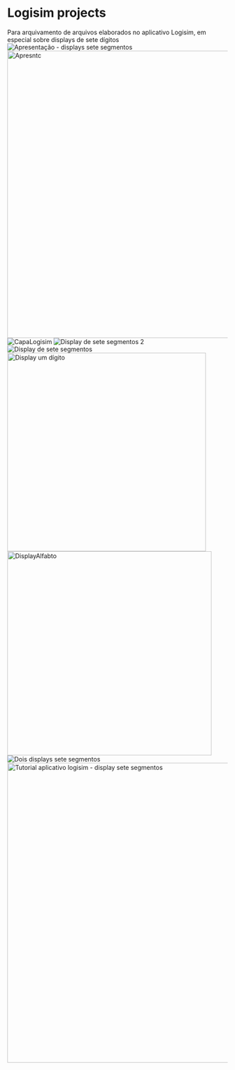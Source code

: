# Logisim projects
Para arquivamento de arquivos elaborados no aplicativo Logisim, em especial sobre displays de sete dígitos
![Apresentação - displays sete segmentos](https://user-images.githubusercontent.com/3252597/155453134-5e9ef61b-bc36-4008-b82c-d7750f13af5b.png)
<img width="657" alt="Apresntc" src="https://user-images.githubusercontent.com/3252597/155453135-ebea2ec2-cb0d-467b-b579-f2ca3168d41f.png">
![CapaLogisim](https://user-images.githubusercontent.com/3252597/155453137-c6efef44-25d2-4385-a835-0f8fb1ce4ab6.png)
![Display de sete segmentos 2](https://user-images.githubusercontent.com/3252597/155453140-3ea36317-3832-4d2f-a88d-b6a410c1f5b6.png)
![Display de sete segmentos](https://user-images.githubusercontent.com/3252597/155453142-ba8ce72e-bab4-4e1f-8be2-1dd8f4ad8f30.png)
<img width="454" alt="Display um dígito" src="https://user-images.githubusercontent.com/3252597/155453144-8e1d2dba-3a3d-4d0a-b959-0980236d880d.png">
<img width="467" alt="DisplayAlfabto" src="https://user-images.githubusercontent.com/3252597/155453146-23c148eb-9beb-4acf-9176-471c311a1751.png">
![Dois displays sete segmentos](https://user-images.githubusercontent.com/3252597/155453148-3c108e56-6d0d-4d99-87c4-980bc289c0bd.png)
<img width="686" alt="Tutorial aplicativo logisim - display sete segmentos" src="https://user-images.githubusercontent.com/3252597/155453150-5f48f2ea-bed5-487d-aa52-01739f19a165.png">
